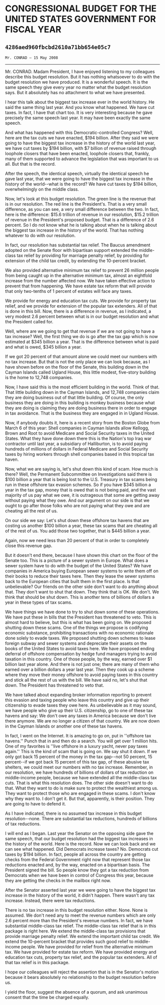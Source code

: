 # CONGRESSIONAL BUDGET FOR THE UNITED STATES GOVERNMENT FOR FISCAL YEAR
## `4286aed960fbcbd2610a71bb654e05c7`
`Mr. CONRAD — 15 May 2008`

---


Mr. CONRAD. Madam President, I have enjoyed listening to my 
colleagues describe this budget resolution. But it has nothing 
whatsoever to do with the budget resolution we have produced. It is a 
wonderful speech. It is the same speech they give every year no matter 
what the budget resolution says. But it absolutely has no attachment to 
what we have presented.

I hear this talk about the biggest tax increase ever in the world 
history. He said the same thing last year. And you know what happened. 
We have cut taxes. In fact, I have that chart too. It is very 
interesting because he gave precisely the same speech last year. It may 
have been exactly the same speech.

And what has happened with this Democratic-controlled Congress? Well, 
here are the tax cuts we have enacted, $194 billion. After they said we 
were going to have the biggest tax increase in the history of the world 
last year, we have cut taxes by $194 billion, with $7 billion of 
revenue raised through loophole closers that have been enacted, 
loophole closers that, frankly, many of them supported to advance the 
legislation that was important to us all. But that is the record.

After the speech, the identical speech, virtually the identical 
speech he gave last year, that we were going to have the biggest tax 
increase in the history of the world--what is the record? We have cut 
taxes by $194 billion, overwhelmingly on the middle class.

Now, let's look at this budget resolution. The green line is the 
revenue that is in our resolution. The red line is the President's. 
That is a very small difference, as you can see, a very small 
difference between the two. In fact, here is the difference: $15.6 
trillion of revenue in our resolution, $15.2 trillion of revenue in the 
President's proposed budget. That is a difference of 2.6 percent. So I 
do not know what he is talking about when he is talking about the 
biggest tax increase in the history of the world. That has nothing 
whatever to do with our resolution.

In fact, our resolution has substantial tax relief. The Baucus 
amendment adopted on the Senate floor with bipartisan support extended 
the middle-class tax relief by providing for marriage penalty relief, 
by providing for extension of the child tax credit, by extending the 
10-percent bracket.

We also provided alternative minimum tax relief to prevent 26 million 
people from being caught up in the alternative minimum tax, almost an 
eightfold increase from the number affected now. We have taken 
effective action to prevent that from happening. We have estate tax 
reform that will provide that only two-tenths of 1 percent of estates 
will face any taxes.

We provide for energy and education tax cuts. We provide for property 
tax relief, and we provide for extension of the popular tax extenders. 
All of that is done in this bill. Now, there is a difference in 
revenue, as I indicated, a very modest 2.6 percent between what is in 
our budget resolution and what the President called for.

Well, where are we going to get that revenue if we are not going to 
have a tax increase? Well, the first thing we do is go after the tax 
gap which is now estimated at $345 billion a year. That is the 
difference between what is paid and what is owed, $345 billion a year.



If we got 20 percent of that amount alone we could meet our numbers 
with no tax increase. But that is not the only place we can look 
because, as I have shown before on the floor of the Senate, this 
building down in the Cayman Islands called Ugland House, this little 
modest, five-story building is the home to 12,748 companies.

Now, I have said this is the most efficient building in the world. 
Think of that. That little building down in the Cayman Islands, and 
12,748 companies claim they are doing business out of that little 
building. Of course, the only business they are doing in this building 
is monkey business because what they are doing is claiming they are 
doing business there in order to engage in tax avoidance. That is the 
business they are engaged in in Ugland House.

Now, if anybody doubts it, here is a recent story from the Boston 
Globe from March 6 of this year: Shell companies in Cayman Islands 
allow Kellogg, Brown and Root to avoid Medicare and Social Security 
taxes in the United States. What they have done down there this is the 
Nation's top Iraq war contractor until last year, a subsidiary of 
Halliburton, is to avoid paying hundreds of millions of dollars in 
Federal Medicare and Social Security taxes by hiring workers through 
shell companies based in this tropical tax haven.

Now, what we are saying is, let's shut down this kind of scam. How 
much is there? Well, the Permanent Subcommittee on Investigations said 
there is $100 billion a year that is being lost to the U.S. Treasury in 
tax scams being run in these offshore tax evasion schemes. So if you 
have $345 billion a year in the tax gap, money that is owed that is not 
being paid, and the vast majority of us pay what we owe, it is 
outrageous that some are getting away without paying what they owe. And 
our argument on our side is that we ought to go after those folks who 
are not paying what they owe and are cheating all the rest of us.

On our side we say: Let's shut down these offshore tax havens that 
are costing us another $100 billion a year, these tax scams that are 
cheating all of the rest of us. You add those two together, that is 
$445 billion a year.

Again, now we need less than 20 percent of that in order to 
completely close this revenue gap.

But it doesn't end there, because I have shown this chart on the 
floor of the Senate too. This is a picture of a sewer system in Europe. 
What does a sewer system have to do with the budget of the United 
States? We have companies in America buying European sewer systems to 
write them off on their books to reduce their taxes here. Then they 
lease the sewer systems back to the European cities that built them in 
the first place. Is that unbelievable? Our friends on the other side 
don't want to do anything about that. They don't want to shut that 
down. They think that is OK. We don't. We think that should be shut 
down. This is another tens of billions of dollars a year in these types 
of tax scams.

We have things we have done to try to shut down some of these 
operations. We have put these in bills that the President has 
threatened to veto. This is almost hard to believe, but this is what 
has been going on. We proposed shutting down these scams. One of the 
things we propose is codifying economic substance, prohibiting 
transactions with no economic rationale done solely to evade taxes. We 
proposed shutting down schemes to lease foreign subway and sewer 
systems and depreciate their assets on the books of the United States 
to avoid taxes here. We have proposed ending deferral of offshore 
compensation by hedge fund managers trying to avoid taxation in this 
country. One of those people, by the way, earned over $1 billion last 
year alone. And there is not just one; there are many of them who 
earned over a billion dollars a year last year. Then they cook up a 
scheme where they move their money offshore to avoid paying taxes in 
this country and stick all the rest of us with the bill. We have said 
no, let's shut that down. The President has threatened to veto that.

We have talked about expanding broker information reporting to 
prevent this evasion and taxing people who leave this country and give 
up their citizenship to evade taxes they owe here. As unbelievable as 
it may sound, we have people who give up their U.S. citizenship, go to 
one of these tax havens and say: We don't owe any taxes in America 
because we don't live there anymore. We are no longer a citizen of that 
country. We are now down in the Cayman Islands or another one of these 
tax havens.

In fact, I went on the Internet. It is amazing to go on, put in 
''offshore tax havens.'' Punch that in and then do a search. You will 
get over 1 million hits. One of my favorites is ''live offshore in a 
luxury yacht, never pay taxes again.'' This is the kind of scam that is 
going on. We say shut it down. If we only got back 15 percent of the 
money in the tax gap--not 50 percent, 15 percent--if we got back 15 
percent of this tax gap, of these abusive tax shelters, we could meet 
our numbers with no tax increase. Remember, in our resolution, we have 
hundreds of billions of dollars of tax reduction on middle-income 
people, because we have extended all the middle-class tax cuts. That is 
what this resolution does. The other side doesn't want to do that. What 
they want to do is make sure to protect the wealthiest among us. They 
want to protect those who are engaged in these scams. I don't know why 
they want to. I don't get it. But that, apparently, is their position. 
They are going to have to defend it.

As I have indicated, there is no assumed tax increase in this budget 
resolution--none. There are substantial tax reductions, hundreds of 
billions of tax reductions.

I will end as I began. Last year the Senator on the opposing side 
gave the same speech, that our budget resolution had the biggest tax 
increases in the history of the world. Here is the record. Now we can 
look back and we can see what happened. Did Democrats increase taxes? 
No. Democrats cut taxes by $194 billion. In fact, people all across the 
country are getting checks from the Federal Government right now that 
represent those tax reductions enacted and, by the way, enacted on a 
bipartisan basis. The President signed the bill. So people know they 
got a tax reduction from Democrats when we have been in control of 
Congress this year, because they are getting the checks in the mailbox 
right now.

After the Senator asserted last year we were going to have the 
biggest tax increase in the history of the world, it didn't happen. 
There wasn't any tax increase. Instead, there were tax reductions.

There is no tax increase in this budget resolution either. None. None 
is assumed. We don't need any to meet the revenue numbers which are 
only 2.6 percent more than the President's revenue numbers. In fact, we 
have substantial middle-class tax relief. The middle-class tax relief 
that is in this package is right here. We extend the middle-class tax 
provisions that provide marriage penalty relief. We extend the 
important child tax credit. We extend the 10-percent bracket that 
provides such good relief to middle-income people. We have provided for 
relief from the alternative minimum tax. We have provided for estate 
tax reform. We have provided energy and education tax cuts, property 
tax relief, and the popular tax extenders. All of that tax relief is in 
this package.

I hope our colleagues will reject the assertion that is in the 
Senator's motion because it bears absolutely no relationship to the 
budget resolution before us.

I yield the floor, suggest the absence of a quorum, and ask unanimous 
consent that the time be charged equally.